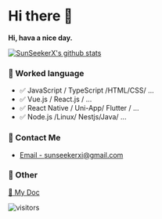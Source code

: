 # Hi there 👋

**Hi, hava a nice day.**

[![SunSeekerX's github stats](https://github-readme-stats.vercel.app/api?username=SunSeekerX&show_icons=true)](https://github.com/SunSeekerX)

### 📝 Worked language

- ✅ JavaScript / TypeScript /HTML/CSS/ ...
- ✅ Vue.js / React.js / ...
- ✅ React Native / Uni-App/ Flutter / ...
- ✅ Node.js /Linux/ Nestjs/Java/ ...

### 📮 Contact Me

- [Email - sunseekerxi@gmail.com](sunseekerxi@gmail.com)

### 🤪 Other

[📌 My Doc](https://doc.yoouu.cn/)

![visitors](https://enwhcizq75i6qlo.m.pipedream.net/)
